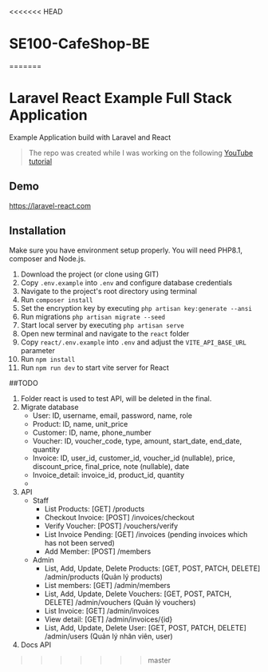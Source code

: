 <<<<<<< HEAD
# SE100-CafeShop-BE
=======
# Laravel React Example Full Stack Application
Example Application build with Laravel and React

> The repo was created while I was working on the following [YouTube tutorial](https://youtu.be/qJq9ZMB2Was)

## Demo
https://laravel-react.com


## Installation 
Make sure you have environment setup properly. You will need PHP8.1, composer and Node.js.

1. Download the project (or clone using GIT)
2. Copy `.env.example` into `.env` and configure database credentials
3. Navigate to the project's root directory using terminal
4. Run `composer install`
5. Set the encryption key by executing `php artisan key:generate --ansi`
6. Run migrations `php artisan migrate --seed`
7. Start local server by executing `php artisan serve`
8. Open new terminal and navigate to the `react` folder
9. Copy `react/.env.example` into `.env` and adjust the `VITE_API_BASE_URL` parameter
9. Run `npm install`
10. Run `npm run dev` to start vite server for React




##TODO
1. Folder react is used to test API, will be deleted in the final.
2. Migrate database
    - User: ID, username, email, password, name, role
    - Product: ID, name, unit_price
    - Customer: ID, name, phone_number
    - Voucher: ID, voucher_code, type, amount, start_date, end_date, quantity
    - Invoice: ID, user_id, customer_id, voucher_id (nullable), price, discount_price, final_price, note (nullable), date
    - Invoice_detail: invoice_id, product_id, quantity
    - 
3. API
   + Staff
       - List Products: [GET] /products
       - Checkout Invoice: [POST] /invoices/checkout
       - Verify Voucher: [POST] /vouchers/verify
       - List Invoice Pending: [GET] /invoices (pending invoices which has not been served)
       - Add Member: [POST] /members
   + Admin
       - List, Add, Update, Delete Products: [GET, POST, PATCH, DELETE] /admin/products (Quản lý products)
       - List members: [GET] /admin/members
       - List, Add, Update, Delete Vouchers: [GET, POST, PATCH, DELETE] /admin/vouchers (Quản lý vouchers)
       - List Invoice: [GET] /admin/invoices
       - View detail: [GET] /admin/invoices/{id}
       - List, Add, Update, Delete User: [GET, POST, PATCH, DELETE] /admin/users (Quản lý nhân viên, user)
5. Docs API
>>>>>>> master
